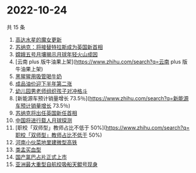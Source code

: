 # 2022-10-24

共 15 条

<!-- BEGIN -->
<!-- 最后更新时间 Mon Oct 24 2022 21:53:11 GMT+0800 (China Standard Time) -->

1. [高达水星的魔女更新](https://www.zhihu.com/search?q=高达水星的魔女更新)
1. [苏纳克：将接替特拉斯成为英国新首相](https://www.zhihu.com/search?q=苏纳克：将接替特拉斯成为英国新首相)
1. [嫦娥五号月壤揭示月球年轻火山成因](https://www.zhihu.com/search?q=嫦娥五号月壤揭示月球年轻火山成因)
1. [云南 plus 版牛油果上架](https://www.zhihu.com/search?q=云南 plus 版牛油果上架)
1. [黑猩猩用吸管喝牛奶](https://www.zhihu.com/search?q=黑猩猩用吸管喝牛奶)
1. [成品油价迎下半年第二涨](https://www.zhihu.com/search?q=成品油价迎下半年第二涨)
1. [幼儿园男老师组织孩子对冲格斗](https://www.zhihu.com/search?q=幼儿园男老师组织孩子对冲格斗)
1. [新能源车预计销量增长 73.5％](https://www.zhihu.com/search?q=新能源车预计销量增长 73.5％)
1. [苏纳克将出任英国新任首相](https://www.zhihu.com/search?q=苏纳克将出任英国新任首相)
1. [中国将进行载人月球探测](https://www.zhihu.com/search?q=中国将进行载人月球探测)
1. [职校「双师型」教师占比不低于 50%](https://www.zhihu.com/search?q=职校「双师型」教师占比不低于 50%)
1. [河南小伙菜地里建微型高铁](https://www.zhihu.com/search?q=河南小伙菜地里建微型高铁)
1. [类孟买血型](https://www.zhihu.com/search?q=类孟买血型)
1. [国产氯巴占片正式上市](https://www.zhihu.com/search?q=国产氯巴占片正式上市)
1. [亚洲最大重型自航绞吸船天鲲号现身](https://www.zhihu.com/search?q=亚洲最大重型自航绞吸船天鲲号现身)

<!-- END -->
